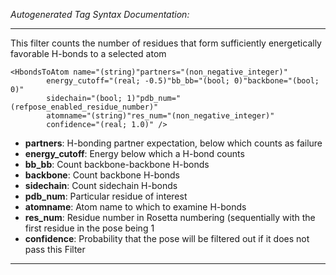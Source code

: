 _Autogenerated Tag Syntax Documentation:_

---
This filter counts the number of residues that form sufficiently energetically favorable H-bonds to a selected atom

```
<HbondsToAtom name="(string)"partners="(non_negative_integer)"
        energy_cutoff="(real; -0.5)"bb_bb="(bool; 0)"backbone="(bool; 0)"
        sidechain="(bool; 1)"pdb_num="(refpose_enabled_residue_number)"
        atomname="(string)"res_num="(non_negative_integer)"
        confidence="(real; 1.0)" />
```

-   **partners**: H-bonding partner expectation, below which counts as failure
-   **energy_cutoff**: Energy below which a H-bond counts
-   **bb_bb**: Count backbone-backbone H-bonds
-   **backbone**: Count backbone H-bonds
-   **sidechain**: Count sidechain H-bonds
-   **pdb_num**: Particular residue of interest
-   **atomname**: Atom name to which to examine H-bonds
-   **res_num**: Residue number in Rosetta numbering (sequentially with the first residue in the pose being 1
-   **confidence**: Probability that the pose will be filtered out if it does not pass this Filter

---
